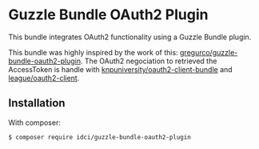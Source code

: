 Guzzle Bundle OAuth2 Plugin
===========================

This bundle integrates OAuth2 functionality using a Guzzle Bundle plugin.

This bundle was highly inspired by the work of this: [gregurco/guzzle-bundle-oauth2-plugin](https://github.com/gregurco/GuzzleBundleOAuth2Plugin).
The OAuth2 negociation to retrieved the AccessToken is handle with [knpuniversity/oauth2-client-bundle](https://github.com/knpuniversity/oauth2-client-bundle) and [league/oauth2-client](https://oauth2-client.thephpleague.com/).

## Installation

With composer:

```
$ composer require idci/guzzle-bundle-oauth2-plugin
```